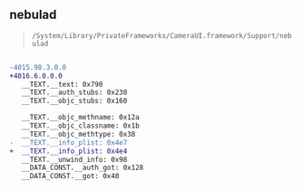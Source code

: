 ## nebulad

> `/System/Library/PrivateFrameworks/CameraUI.framework/Support/nebulad`

```diff

-4015.98.3.0.0
+4016.6.0.0.0
   __TEXT.__text: 0x790
   __TEXT.__auth_stubs: 0x230
   __TEXT.__objc_stubs: 0x160

   __TEXT.__objc_methname: 0x12a
   __TEXT.__objc_classname: 0x1b
   __TEXT.__objc_methtype: 0x38
-  __TEXT.__info_plist: 0x4e7
+  __TEXT.__info_plist: 0x4e4
   __TEXT.__unwind_info: 0x98
   __DATA_CONST.__auth_got: 0x128
   __DATA_CONST.__got: 0x40

```
